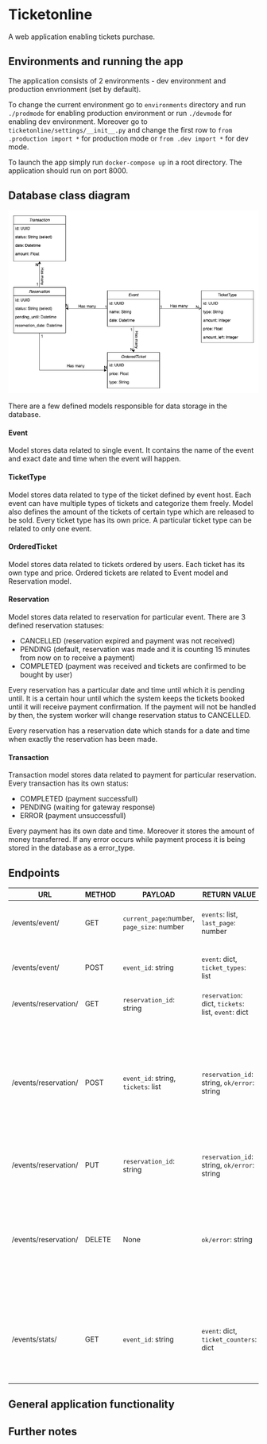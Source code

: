 # Ticketonline
A web application enabling tickets purchase.

## Environments and running the app
The application consists of 2 environments - dev environment and production envrionment (set by default).

To change the current environment go to `environments` directory and run `./prodmode` for enabling production environment 
or run `./devmode` for enabling dev environment. Moreover go to `ticketonline/settings/__init__.py` and change the first row
to `from .production import *` for production mode or `from .dev import *` for dev mode.

To launch the app simply run `docker-compose up` in a root directory. The application should run on port 8000.

## Database class diagram
![alt text ](docs/class_diagram.png) 

There are a few defined models responsible for data storage in the database.

#### Event
Model stores data related to single event. It contains the name of the event and exact date and time when the event will happen.

#### TicketType
Model stores data related to type of the ticket defined by event host. 
Each event can have multiple types of tickets and categorize them freely.
Model also defines the amount of the tickets of certain type which are released to be sold.
Every ticket type has its own price. 
A particular ticket type can be related to only one event.

#### OrderedTicket
Model stores data related to tickets ordered by users.
Each ticket has its own type and price. Ordered tickets are related to Event model and Reservation model.

#### Reservation
Model stores data related to reservation for particular event.
There are 3 defined reservation statuses:
 - CANCELLED (reservation expired and payment was not received)
 - PENDING (default, reservation was made and it is counting 15 minutes from now on to receive a payment)
 - COMPLETED (payment was received and tickets are confirmed to be bought by user)

Every reservation has a particular date and time until which it is pending until. 
It is a certain hour until which the system keeps the tickets booked until it will receive payment confirmation.
If the payment will not be handled by then, the system worker will change reservation status to CANCELLED. 

Every reservation has a reservation date which stands for a date and time when exactly the reservation has been made.

#### Transaction
Transaction model stores data related to payment for particular reservation.
Every transaction has its own status: 
 - COMPLETED (payment successfull)
 - PENDING (waiting for gateway response)
 - ERROR (payment unsuccessfull)

Every payment has its own date and time. Moreover it stores the amount of money transferred.
If any error occurs while payment process it is being stored in the database as a error_type.

## Endpoints
URL | METHOD | PAYLOAD | RETURN VALUE | DESCRIPTION |
----|--------|---------|--------------|-------------|
/events/event/ | GET | `current_page`:number, `page_size`: number | `events`: list, `last_page`: number | Endpoint returns a paginated list of all upcoming events available in the database.
/events/event/ | POST | `event_id`: string | `event`: dict, `ticket_types`: list | Endpoint returns detailed info about particular event based on given event id.  
/events/reservation/ | GET | `reservation_id`: string | `reservation`: dict, `tickets`: list, `event`: dict | Endpoint returns detailed info about the reservation. 
/events/reservation/ | POST | `event_id`: string, `tickets`: list | `reservation_id`: string, `ok/error`: string | Endpoint handles creating a reservation of N tickets for particular event. Application assumes maximum 5 tickets of each type. Example payload {'event_id': 'some_event_id123', 'tickets': [{"type":"VIP", "amount": 3}, {"type":"Silver", "amount": 3}]}
/events/reservation/ | PUT | `reservation_id`: string | `reservation_id`: string, `ok/error`: string | Endpoint handles payment simulation for given reservation.
/events/reservation/ | DELETE | None | `ok/error`: string | Endpoint enables cancelling the reservation initiated by user. Endpoint verifies if user can cancel this reservation by checking the `reservation_id` session variable kept for 15 minutes since reservation starts.
/events/stats/ | GET | `event_id`: string | `event`: dict, `ticket_counters`: dict |  Endpoint returns statistics for given event. It counts all the tickets sold for particular event and returns dictionary with ticket type as a key and amount of sold tickets as a value.

## General application functionality


## Further notes
